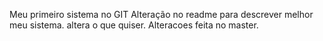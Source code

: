 Meu primeiro sistema no GIT
Alteração no readme para descrever melhor meu sistema.
altera o que quiser.
Alteracoes feita no master.

